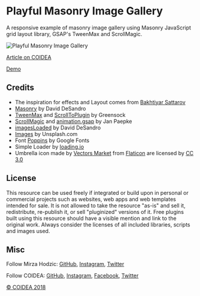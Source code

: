 # Playful Masonry Image Gallery

A responsive example of masonry image gallery using Masonry JavaScript grid layout library, GSAP's TweenMax and ScrollMagic. 

![Playful Masonry Image Gallery](https://coidea.website/api/wp-content/uploads/2019/02/playful-masonry-image-gallery.png)

[Article on COIDEA](https://coidea.website/categories/challenges/playful-masonry-image-gallery/)

[Demo](https://coidea.website/demos/playful-masonry-image-gallery/)

## Credits
- The inspiration for effects and Layout comes from [Bakhtiyar Sattarov](https://dribbble.com/shots/6012787-Craftwork-Design-reDesign)
- [Masonry](https://masonry.desandro.com/) by David DeSandro
- [TweenMax](https://greensock.com/tweenmax) and [ScrollToPlugin](https://greensock.com/ScrollToPlugin) by Greensock
- [ScrollMagic](http://scrollmagic.io/) and [animation.gsap](http://scrollmagic.io/docs/animation.GSAP.html) by Jan Paepke
- [imagesLoaded](https://imagesloaded.desandro.com/) by David DeSandro
- [Images](https://unsplash.com/collections/1886495/through-a-rainy-window) by Unsplash.com
- Font [Poppins](https://fonts.google.com/specimen/Poppins) by Google Fonts
- Simple Loader by [loading.io](https://loading.io/css/)
- Umbrella icon made by [Vectors Market](https://www.flaticon.com/authors/vectors-market) from [Flaticon](https://www.flaticon.com/) are licensed by [CC 3.0](http://creativecommons.org/licenses/by/3.0/)

## License
This resource can be used freely if integrated or build upon in personal or commercial projects such as websites, web apps and web templates intended for sale. It is not allowed to take the resource "as-is" and sell it, redistribute, re-publish it, or sell "pluginized" versions of it. Free plugins built using this resource should have a visible mention and link to the original work. Always consider the licenses of all included libraries, scripts and images used.

## Misc

Follow Mirza Hodzic: [GitHub](https://github.com/MirzaHodzic), [Instagram](https://www.instagram.com/mirza__h__/), [Twitter](https://twitter.com/mirzahodzic88)

Follow COIDEA: [GitHub](https://github.com/COIDEAwebsite), [Instagram](https://www.instagram.com/coidea.website/), [Facebook](https://www.facebook.com/Coidea), [Twitter](https://twitter.com/CoideaW)

[© COIDEA 2018](https://coidea.website)